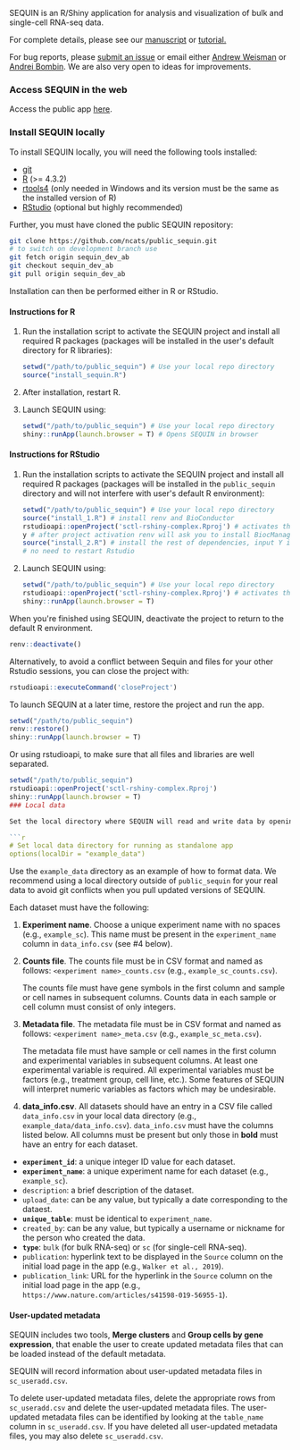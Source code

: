 SEQUIN is an R/Shiny application for analysis and visualization of bulk and single-cell RNA-seq data.

For complete details, please see our [manuscript](https://www.biorxiv.org/content/10.1101/2022.02.23.481646v1) or [tutorial.](https://htmlpreview.github.io/?https://github.com/ncats/public_sequin/blob/main/www/ncats-SEQUIN-tutorial.html)

For bug reports, please [submit an issue](https://github.com/ncats/public_sequin/issues) or email either [Andrew Weisman](mailto:andrew.weisman@nih.gov) or [Andrei Bombin](mailto:andrei.bombin@axleinfo.com). We are also very open to ideas for improvements. 

### Access SEQUIN in the web

Access the public app [here](https://sequin.ncats.io/).

### Install SEQUIN locally

To install SEQUIN locally, you will need the following tools installed:

* [git](https://git-scm.com/)
* [R](https://cloud.r-project.org/) (>= 4.3.2)
* [rtools4](https://cran.r-project.org/bin/windows/Rtools) (only needed in Windows and its version must be the same as the installed version of R)
* [RStudio](https://www.rstudio.com/) (optional but highly recommended)

Further, you must have cloned the public SEQUIN repository:

   ```bash
   git clone https://github.com/ncats/public_sequin.git
   # to switch on development branch use
   git fetch origin sequin_dev_ab
   git checkout sequin_dev_ab
   git pull origin sequin_dev_ab
   ```

Installation can then be performed either in R or RStudio.

#### Instructions for R

1. Run the installation script to activate the SEQUIN project and install all required R packages (packages will be installed in the user's default directory for R libraries):

   ```r
   setwd("/path/to/public_sequin") # Use your local repo directory
   source("install_sequin.R")
   ```

1. After installation, restart R.

1. Launch SEQUIN using:

   ```r
   setwd("/path/to/public_sequin") # Use your local repo directory
   shiny::runApp(launch.browser = T) # Opens SEQUIN in browser
   ```

#### Instructions for RStudio

1. Run the installation scripts to activate the SEQUIN project and install all required R packages (packages will be installed in the `public_sequin` directory and will not interfere with user's default R environment):

   ```r
   setwd("/path/to/public_sequin") # Use your local repo directory
   source("install_1.R") # install renv and BioConductor
   rstudioapi::openProject('sctl-rshiny-complex.Rproj') # activates the project; be sure to save your current workspace when prompted if you have something to save
   y # after project activation renv will ask you to install BiocManager locally
   source("install_2.R") # install the rest of dependencies, input Y in the terminal each time Rstudio asks you if you want to install packages
   # no need to restart Rstudio
   ```

1. Launch SEQUIN using:

   ```r
   setwd("/path/to/public_sequin") # Use your local repo directory
   rstudioapi::openProject('sctl-rshiny-complex.Rproj') # activates the project if needed
   shiny::runApp(launch.browser = T)
   ```

When you're finished using SEQUIN, deactivate the project to return to the default R environment.

```r
renv::deactivate()
```
Alternatively, to avoid a conflict between Sequin and files for your other Rstudio sessions, you can close the project with:

```r
rstudioapi::executeCommand('closeProject')
```

To launch SEQUIN at a later time, restore the project and run the app.
```r
setwd("/path/to/public_sequin")
renv::restore()
shiny::runApp(launch.browser = T)
```

Or using rstudioapi, to make sure that all files and libraries are well separated.

```r
setwd("/path/to/public_sequin")
rstudioapi::openProject('sctl-rshiny-complex.Rproj')
shiny::runApp(launch.browser = T)
### Local data

Set the local directory where SEQUIN will read and write data by opening `app.R` and editing the first line.

```r
# Set local data directory for running as standalone app
options(localDir = "example_data")
```

Use the `example_data` directory as an example of how to format data. We recommend using a local directory outside of `public_sequin` for your real data to avoid git conflicts when you pull updated versions of SEQUIN. 

Each dataset must have the following:

1. **Experiment name**. Choose a unique experiment name with no spaces (e.g., `example_sc`). This name must be present in the `experiment_name` column in `data_info.csv` (see #4 below).
2. **Counts file**. The counts file must be in CSV format and named as follows: `<experiment name>_counts.csv` (e.g., `example_sc_counts.csv`).

    The counts file must have gene symbols in the first column and sample or cell names in subsequent columns. Counts data in each sample or cell column must consist of only integers. 
    
3. **Metadata file**. The metadata file must be in CSV format and named as follows: `<experiment name>_meta.csv` (e.g., `example_sc_meta.csv`).

    The metadata file must have sample or cell names in the first column and experimental variables in subsequent columns. At least one experimental variable is required. All experimental variables must be factors (e.g., treatment group, cell line, etc.). Some features of SEQUIN will interpret numeric variables as factors which may be undesirable.
    
4. **data_info.csv**. All datasets should have an entry in a CSV file called `data_info.csv` in your local data directory (e.g., `example_data/data_info.csv`). `data_info.csv` must have the columns listed below. All columns must be present but only those in **bold** must have an entry for each dataset.

* **`experiment_id`**: a unique integer ID value for each dataset.  
* **`experiment_name`**: a unique experiment name for each dataset (e.g., `example_sc`).
* `description`: a brief description of the dataset.
* `upload_date`: can be any value, but typically a date corresponding to the dataest.
* **`unique_table`**: must be identical to `experiment_name`. 
* `created_by`: can be any value, but typically a username or nickname for the person who created the data.
* **`type`**: `bulk` (for bulk RNA-seq) or `sc` (for single-cell RNA-seq).
* `publication`: hyperlink text to be displayed in the `Source` column on the initial load page in the app (e.g., `Walker et al., 2019`).
* `publication_link`: URL for the hyperlink in the `Source` column on the initial load page in the app (e.g., `https://www.nature.com/articles/s41598-019-56955-1`).  

#### User-updated metadata

SEQUIN includes two tools, **Merge clusters** and **Group cells by gene expression**, that enable the user to create updated metadata files that can be loaded instead of the default metadata.

SEQUIN will record information about user-updated metadata files in `sc_useradd.csv`.

To delete user-updated metadata files, delete the appropriate rows from `sc_useradd.csv` and delete the user-updated metadata files. The user-updated metadata files can be identified by looking at the `table_name` column in `sc_useradd.csv`. If you have deleted all user-updated metadata files, you may also delete `sc_useradd.csv`. 

